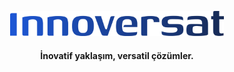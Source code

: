 <p align="center">
    <img src="./logo.png" alt="Innoversat" height="40" width="auto">
</p>

<h4 align="center">İnovatif yaklaşım, versatil çözümler.</h4>
